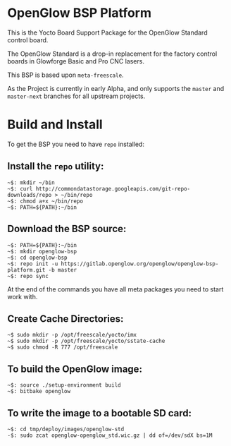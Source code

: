 # OpenGlow BSP Platform

This is the Yocto Board Support Package for the OpenGlow Standard control board.
  
The OpenGlow Standard is a drop-in replacement for the factory control boards in Glowforge Basic and Pro CNC lasers.
  
This BSP is based upon `meta-freescale`.

As the Project is currently in early Alpha, and only supports the `master` and `master-next` branches for all upstream projects.

# Build and Install

To get the BSP you need to have `repo` installed:

## Install the `repo` utility:

```console
~$: mkdir ~/bin
~$: curl http://commondatastorage.googleapis.com/git-repo-downloads/repo > ~/bin/repo
~$: chmod a+x ~/bin/repo
~$: PATH=${PATH}:~/bin
```

## Download the BSP source:

```console
~$: PATH=${PATH}:~/bin
~$: mkdir openglow-bsp
~$: cd openglow-bsp
~$: repo init -u https://gitlab.openglow.org/openglow/openglow-bsp-platform.git -b master
~$: repo sync
```

At the end of the commands you have all meta packages you need to start work with.

## Create Cache Directories:
```console
~$ sudo mkdir -p /opt/freescale/yocto/imx
~$ sudo mkdir -p /opt/freescale/yocto/sstate-cache
~$ sudo chmod -R 777 /opt/freescale
```

## To build the OpenGlow image:

```console
~$: source ./setup-environment build
~$: bitbake openglow
```

## To write the image to a bootable SD card:
```console
~$: cd tmp/deploy/images/openglow-std
-$: sudo zcat openglow-openglow_std.wic.gz | dd of=/dev/sdX bs=1M
```
